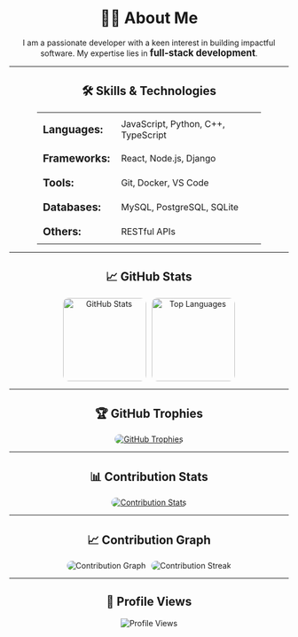 <div align="center">
  
# 👨‍💻 About Me

I am a passionate developer with a keen interest in building impactful software. My expertise lies in **full-stack development**.

---

## 🛠️ Skills & Technologies

<table>
  <tr>
    <td><strong>Languages:</strong></td>
    <td>JavaScript, Python, C++, TypeScript</td>
  </tr>
  <tr>
    <td><strong>Frameworks:</strong></td>
    <td>React, Node.js, Django</td>
  </tr>
  <tr>
    <td><strong>Tools:</strong></td>
    <td>Git, Docker, VS Code</td>
  </tr>
  <tr>
    <td><strong>Databases:</strong></td>
    <td>MySQL, PostgreSQL, SQLite</td>
  </tr>
  <tr>
    <td><strong>Others:</strong></td>
    <td>RESTful APIs</td>
  </tr>
</table>

---

## 📈 GitHub Stats

<div style="display: flex; justify-content: center; gap: 10px;">
  <img src="https://github-readme-stats.vercel.app/api?username=MD-Jafor-Sadek-Khan&show_icons=true&theme=ayu_mirage&hide_border=true&bg_color=00000000" alt="GitHub Stats" height="150px" style="border-radius: 10px;" />
  <img src="https://github-readme-stats.vercel.app/api/top-langs/?username=MD-Jafor-Sadek-Khan&layout=compact&theme=ayu_mirage&hide_border=true&bg_color=00000000" alt="Top Languages" height="150px" style="border-radius: 10px;" />
</div>

---

## 🏆 GitHub Trophies

<a href="https://github.com/ryo-ma/github-profile-trophy">
  <img src="https://github-profile-trophy.vercel.app/?username=MD-Jafor-Sadek-Khan&theme=onedark&no-bg=true&no-frame=true" alt="GitHub Trophies" style="border-radius: 10px;" />
</a>

---

## 📊 Contribution Stats

<a href="https://github.com/MD-Jafor-Sadek-Khan/github-contributor-stats">
  <img src="https://github-contributor-stats.vercel.app/api?username=MD-Jafor-Sadek-Khan&theme=ayu_mirage&hide_border=true&bg_color=00000000" alt="Contribution Stats" style="border-radius: 10px;" />
</a>

---

## 📈 Contribution Graph

<div style="display: flex; justify-content: center; gap: 10px;">
  <img src="https://github-readme-activity-graph.vercel.app/graph?username=MD-Jafor-Sadek-Khan&theme=react-dark&bg_color=00000000&color=58a6ff&line=58a6ff&point=ffffff&hide_border=true" alt="Contribution Graph" style="border-radius: 10px;" />
  <img src="https://github-readme-streak-stats.herokuapp.com/?user=MD-Jafor-Sadek-Khan&theme=ayu_mirage&hide_border=true&background=00000000" alt="Contribution Streak" style="border-radius: 10px;" />
</div>

---

## 👀 Profile Views

![Profile Views](https://komarev.com/ghpvc/?username=MD-Jafor-Sadek-Khan&color=blue&style=flat-square)

</div>

<!-- Inline styling for hover effects -->
<style>
  a:hover img {
    transform: scale(1.1);
    transition: transform 0.3s;
  }
  table {
    width: 80%;
    margin: 0 auto;
    border-collapse: collapse;
  }
  td {
    padding: 10px;
    text-align: left;
  }
  strong {
    font-size: 1.2em;
  }
</style>
